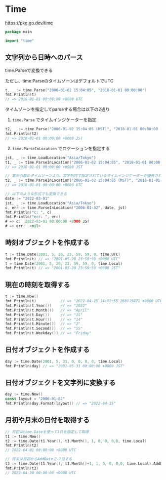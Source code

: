 # Time

https://pkg.go.dev/time

```go
package main

import "time"
```

## 文字列から日時へのパース

time.Parseで変換できる

ただし、time.ParseのタイムゾーンはデフォルトでUTC

```go
t, _ := time.Parse("2006-01-02 15:04:05", "2018-01-01 00:00:00")
fmt.Println(t)
// => 2018-01-01 00:00:00 +0000 UTC
```

タイムゾーンを指定してparseする場合は以下の2通り

1. `time.Parse` でタイムインジケーターを指定

```go
t2, _ := time.Parse("2006-01-02 15:04:05 (MST)", "2018-01-01 00:00:00 (JST)")
fmt.Println(t2)
// => 2018-01-01 00:00:00 +0000 JST
```

2. `time.ParseInLocation` でロケーションを指定する

```go
jst, _ := time.LoadLocation("Asia/Tokyo")
t1, _ := time.ParseInLocation("2006-01-02 15:04:05", "2018-01-01 00:00:00", jst)
// => 2018-01-01 00:00:00 +0900 JST

// 第三引数のタイムゾーンより、文字列内で指定されているタイムインジケーターが優先される
t2, _ := time.ParseInLocation("2006-01-02 15:04:05 (MST)", "2018-01-01 00:00:00 (UTC)", jst)
// => 2018-01-01 00:00:00 +0000 UTC
```

```go
// 以下のような形式でも変換できる
date := "2022-03-01"
jst, _ := time.LoadLocation("Asia/Tokyo")
c, err := time.ParseInLocation("2006-01-02", date, jst)
fmt.Println("c: ", c)
fmt.Println("err: ", err)
# => c:  2022-03-01 00:00:00 +0900 JST
# => err:  <nil>
```

## 時刻オブジェクトを作成する

```go
t := time.Date(2001, 5, 20, 23, 59, 59, 0, time.UTC)
fmt.Println(t) // => "2001-05-20 23:59:59 +0000 UTC"
t = time.Date(2001, 5, 20, 23, 59, 59, 0, time.Local)
fmt.Println(t) // => "2001-05-20 23:59:59 +0900 JST"
```

## 現在の時刻を取得する

```go
t := time.Now()
fmt.Println(t)           // => "2022-04-15 14:02:55.260115871 +0000 UTC m=+0.000096400"
fmt.Println(t.Year())    // => "2022"
fmt.Println(t.Month())   // => "April"
fmt.Println(t.Day())     // => "15"
fmt.Println(t.Hour())    // => "14"
fmt.Println(t.Minute())  // => "2"
fmt.Println(t.Second())  // => "55"
fmt.Println(t.Weekday()) // => "Friday"
```

## 日付オブジェクトを作成する

```go
day := time.Date(2001, 5, 31, 0, 0, 0, 0, time.Local)
fmt.Println(day) // => "2001-05-31 00:00:00 +0900 JST"
```

## 日付オブジェクトを文字列に変換する

```go
day := time.Now()
const layout = "2006-01-02"
fmt.Println(day.Format(layout)) // => "2022-04-15"
```

## 月初や月末の日付を取得する

```go
// 月初はtime.Dateを使って1日を指定して取得
t1 := time.Now()
t2 := time.Date(t1.Year(), t1.Month(), 1, 0, 0, 0,0, time.Local)
fmt.Println(t2)
// 2022-04-01 00:00:00 +0000 UTC

// 月末は月初からAddDateで-1日する
t3 := time.Date(t1.Year(), t1.Month()+1, 1, 0, 0, 0,0, time.Local).AddDate(0, 0, -1)
fmt.Println(t3)
// 2022-04-30 00:00:00 +0000 UTC
```
